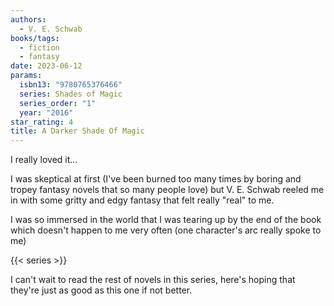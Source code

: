 ```yaml
---
authors:
  - V. E. Schwab
books/tags:
  - fiction
  - fantasy
date: 2023-06-12
params:
  isbn13: "9780765376466"
  series: Shades of Magic
  series_order: "1"
  year: "2016"
star_rating: 4
title: A Darker Shade Of Magic
---
```


I really loved it...

I was skeptical at first (I've been burned too many times by boring and tropey fantasy novels that so many people love) but V. E. Schwab reeled me in with some gritty and edgy fantasy that felt really "real" to me.

I was so immersed in the world that I was tearing up by the end of the book which doesn't happen to me very often (one character's arc really spoke to me)

<!--more-->

{{< series >}}

I can't wait to read the rest of novels in this series, here's hoping that they're just as good as this one if not better.
